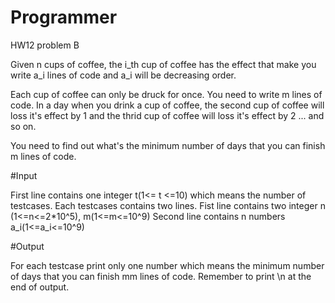 # Programmer
HW12 problem B

Given n cups of coffee, the i_th cup of coffee has the effect that make you write a_i lines of code and a_i will be decreasing order.

Each cup of coffee can only be druck for once.
You need to write m lines of code. 
In a day when you drink a cup of coffee, the second cup of coffee will loss it's effect by 1 and the thrid cup of coffee will loss it's effect by 2 ... and so on. 

You need to find out what's the minimum number of days that you can finish m lines of code.

#Input 

  First line contains one integer t(1<= t <=10) which means the number of testcases.
  Each testcases contains two lines. 
  Fist line contains two integer n (1<=n<=2*10^5), m(1<=m<=10^9)
  Second line contains n numbers a_i(1<=a_i<=10^9)
  
#Output

  For each testcase print only one number which means the minimum number of days that you can finish mm lines of code.
  Remember to print \n at the end of output.

